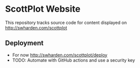 # ScottPlot Website

This repository tracks source code for content displayed on http://swharden.com/scottplot

## Deployment 
* For now http://swharden.com/scottplot/deploy
* TODO: Automate with GitHub actions and use a security key